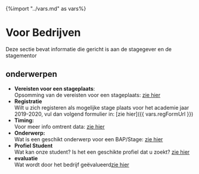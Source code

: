 {%import "../vars.md" as vars%}
# Voor Bedrijven

Deze sectie bevat informatie die gericht is aan de stagegever en de stagementor


## onderwerpen

* **Vereisten voor een stageplaats**:  
  Opsomming van de vereisten voor een stageplaats: [zie hier](./vereisten.md)
* **Registratie**  
  Wilt u zich registeren als mogelijke stage plaats voor het academie jaar 2019-2020, vul dan volgend formulier in: [zie hier]({{ vars.regFormUrl }})
* **Timing:**  
  Voor meer info omtrent data: [zie hier](../timing/README.md)
* **Onderwerp:**  
  Wat is een geschikt onderwerp voor een BAP/Stage: [zie hier](./onderwerp.md)
* **Profiel Student**  
  Wat kan onze student? Is het een geschikte profiel dat u zoekt? [zie hier](./profiel_student.md)
* **evaluatie**  
  Wat wordt door het bedrijf geëvalueerd[zie hier](./evaluatie.md)


